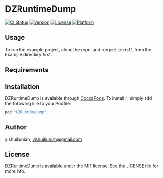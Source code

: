 # DZRuntimeDump

[![CI Status](http://img.shields.io/travis/yishuiliunian/DZRuntimeDump.svg?style=flat)](https://travis-ci.org/yishuiliunian/DZRuntimeDump)
[![Version](https://img.shields.io/cocoapods/v/DZRuntimeDump.svg?style=flat)](http://cocoapods.org/pods/DZRuntimeDump)
[![License](https://img.shields.io/cocoapods/l/DZRuntimeDump.svg?style=flat)](http://cocoapods.org/pods/DZRuntimeDump)
[![Platform](https://img.shields.io/cocoapods/p/DZRuntimeDump.svg?style=flat)](http://cocoapods.org/pods/DZRuntimeDump)

## Usage

To run the example project, clone the repo, and run `pod install` from the Example directory first.

## Requirements

## Installation

DZRuntimeDump is available through [CocoaPods](http://cocoapods.org). To install
it, simply add the following line to your Podfile:

```ruby
pod "DZRuntimeDump"
```

## Author

yishuiliunian, yishuiliunian@gmail.com

## License

DZRuntimeDump is available under the MIT license. See the LICENSE file for more info.
